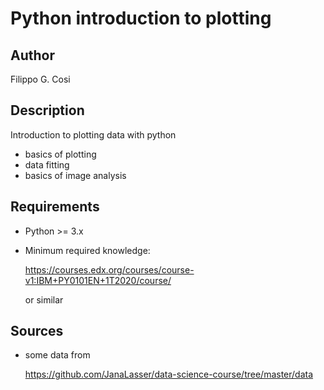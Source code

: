 # Python introduction to plotting

## Author

Filippo G. Cosi

## Description

Introduction to plotting data with python
* basics of plotting
* data fitting
* basics of image analysis

## Requirements

* Python >= 3.x

* Minimum required knowledge:

    https://courses.edx.org/courses/course-v1:IBM+PY0101EN+1T2020/course/

  or similar

## Sources

* some data from 

    https://github.com/JanaLasser/data-science-course/tree/master/data